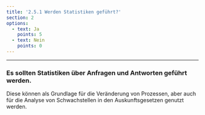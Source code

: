 ```yaml
---
title: '2.5.1 Werden Statistiken geführt?'
section: 2
options:
  - text: Ja
    points: 5
  - text: Nein
    points: 0
---
```


---

### Es sollten Statistiken über Anfragen und Antworten geführt werden.

Diese können als Grundlage für die Veränderung von Prozessen, aber auch für die Analyse von Schwachstellen in den Auskunftsgesetzen genutzt werden.
